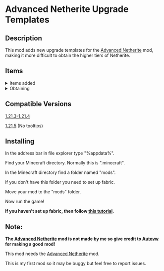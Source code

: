 # Advanced Netherite Upgrade Templates
## Description
This mod adds new upgrade templates for the [Advanced Netherite](https://modrinth.com/mod/advanced-netherite) mod, making it more difficult to obtain the higher tiers of Netherite.
## Items
<details>
<summary>Items added</summary>

Netherrack Rock

Gilded Blackstone Rock

Clump of Gilded Blackstone Rocks
 
Smelted Template Base

Template Base

Netherite-Iron Upgrade Template
 
Netherite-Gold Upgrade Template

Netherite-Emerald Upgrade Template

Netherite-Diamond Upgrade Template

</details>


<details>
<summary>Obtaining</summary>

### Netherrack Rock:
 
Crafting: 1 Netherrack = 9 Netherrack Rocks

### Gilded Blackstone Rock

Crafting: 1 Gilded Blackstone = 9 Gilded Blackstone Rock

### Clump of Gilded Blackstone Rocks
 
Crafting: 6 Gilded Blackstone Rocks = 1 Clump of Gilded Blackstone Rocks

### Smelted Template Base

Blasting: 1 Clump of Gilded Blackstone Rocks = 1 Smelted Template Base

### Template Base

Crafting: 1 Smelted Template Base = 1 Template Base

### Netherite-Iron Upgrade Template

Spawning: 75% Chance in BASTION_TREASURE loot table (Same chest as the one with 100% chance of netherite upgrade spawn)

Duplicating: 1 Netherite-Iron Upgrade Template + 1 Iron Ingot + 1 Template Base = 2 Netherite-Iron Upgrade Template

### Netherite-Gold Upgrade Template

Spawning: 50% Chance in BASTION_TREASURE loot table (Same chest as the one with 100% chance of netherite upgrade spawn)

Duplicating: 1 Netherite-Gold Upgrade Template + 1 Gold Ingot + 1 Template Base = 2 Netherite-Gold Upgrade Template

### Netherite-Emerald Upgrade Template

Spawning: 25% Chance in BASTION_TREASURE loot table (Same chest as the one with 100% chance of netherite upgrade spawn)

Duplicating: 1 Netherite-Emerald Upgrade Template + 1 Emerald + 1 Template Base = 2 Netherite-Emerald Upgrade Template

### Netherite-Diamond Upgrade Template

Spawning: 12.5% Chance in BASTION_TREASURE loot table (Same chest as the one with 100% chance of netherite upgrade spawn)

Duplicating: 1 Netherite-Diamond Upgrade Template + 1 Diamond + 1 Template Base = 2 Netherite-Diamond Upgrade Template

</details>

## Compatible Versions
[1.21.3-1.21.4](https://github.com/Tetto-dk/advanced-upgrade-templates-mod/tree/master/advanced-upgrade-templates-mod-1.21.4)

[1.21.5](https://github.com/Tetto-dk/advanced-upgrade-templates-mod/tree/master/advanced-upgrade-templates-mod-1.21.4) (No tooltips)

## Installing
 In the address bar in file explorer type "%appdata%".

Find your Minecraft directory. Normally this is ".minecraft".

 In the Minecraft directory find a folder named "mods".
 
 If you don't have this folder you need to set up fabric.
 
 Move your mod to the "mods" folder.
 
 Now run the game!

**If you haven't set up fabric, then follow [this tutorial](https://wiki.fabricmc.net/install).**


## Note:
  **The [Advanced Netherite](https://modrinth.com/mod/advanced-netherite) mod is not made by me so give credit to [Autovw](https://modrinth.com/user/Autovw) for making a good mod!** 

 This mod needs the [Advanced Netherite](https://modrinth.com/mod/advanced-netherite) mod.
 
 This is my first mod so it may be buggy but feel free to report issues.
